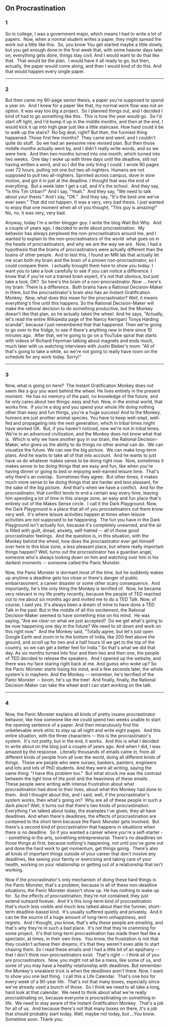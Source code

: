 ## On Procrastination 

### 1
So in college, I was a government major, which means I had to write a lot of papers. 
Now, when a normal student writes a paper, they might spread the work out a little like this. 
So, you know
You get started maybe a little slowly, but you get enough done in the first week that, with some heavier days later on, everything gets done, things stay civil.
And I would want to do that like that. 
That would be the plan. 
I would have it all ready to go, but then, actually, the paper would come along, and then I would kind of do this.
And that would happen every single paper.

---

### 2
But then came my 90-page senior thesis, a paper you're supposed to spend a year on. 
And I knew for a paper like that, my normal work flow was not an option. It was way too big a project. 
So I planned things out, and I decided I kind of had to go something like this. 
This is how the year would go. 
So I'd start off light, and I'd bump it up in the middle months, and then at the end, I would kick it up into high gear just like a little staircase. How hard could it be to walk up the stairs? 
No big deal, right?
But then, the funniest thing happened. Those first few months? 
They came and went, and I couldn't quite do stuff. 
So we had an awesome new revised plan.
But then those middle months actually went by, and I didn't really write words, and so we were here. 
And then two months turned into one month, which turned into two weeks. 
One day I woke up with three days until the deadline, still not having written a word, and so I did the only thing I could.
I wrote 90 pages over 72 hours, pulling not one but two all-nighters. Humans are not supposed to pull two all-nighters.
Sprinted across campus, dove in slow motion, and got it in just at the deadline.
I thought that was the end of everything. 
But a week later I get a call, and it's the school. 
And they say, "Is this Tim Urban?" And I say, "Yeah." 
And they say, "We need to talk about your thesis." And I say, "OK." 
And they say, "It's the best one we've ever seen."
That did not happen.
It was a very, very bad thesis.
I just wanted to enjoy that one moment when all of you thought, "This guy is amazing!"
No, no, it was very, very bad. 

Anyway, today I'm a writer-blogger guy. I write the blog Wait But Why. 
And a couple of years ago, I decided to write about procrastination. 
My behavior has always perplexed the non-procrastinators around me, and I wanted to explain to the non-procrastinators of the world 
what goes on in the heads of procrastinators, and why we are the way we are. 
Now, I had a hypothesis that the brains of procrastinators were actually different than the brains of other people. 
And to test this, I found an MRI lab that actually let me scan both my brain and the brain of a proven non-procrastinator, so I could compare them. 
I actually brought them here to show you today. I want you to take a look carefully to see if you can notice a difference. I know that if you're not a trained brain expert, it's not that obvious, but just take a look, OK? 
So here's the brain of a non-procrastinator.
Now ... here's my brain.
There is a difference. 
Both brains have a Rational Decision-Maker in them, but the procrastinator's brain also has an Instant Gratification Monkey. 
Now, what does this mean for the procrastinator? Well, it means everything's fine until this happens.
So the Rational Decision-Maker will make the rational decision to do something productive, but the Monkey doesn't like that plan, so he actually takes the wheel.
And he says, "Actually, let's read the entire Wikipedia page of the Nancy Kerrigan/ Tonya Harding scandal", because I just remembered that that happened.
Then we're going to go over to the fridge, to see if there's anything new in there since 10 minutes ago. 
After that, we're going to go on a YouTube spiral that starts with videos of Richard Feynman talking about magnets and ends much, much later with us watching interviews with Justin Bieber's mom.
"All of that's going to take a while, so we're not going to really have room on the schedule for any work today. Sorry!"

---

### 3
Now, what is going on here? 
The Instant Gratification Monkey does not seem like a guy you want behind the wheel. He lives entirely in the present moment. 
He has no memory of the past, no knowledge of the future, and he only cares about two things: easy and fun.
Now, in the animal world, that works fine. 
If you're a dog and you spend your whole life doing nothing other than easy and fun things, you're a huge success!
And to the Monkey, humans are just another animal species. You have to keep well-slept, well-fed and propagating into the next generation, which in tribal times might have worked OK. 
But, if you haven't noticed, now we're not in tribal times. We're in an advanced civilization, and the Monkey does not know what that is. 
Which is why we have another guy in our brain, the Rational Decision-Maker, who gives us the ability to do things no other animal can do. 
We can visualize the future. We can see the big picture. 
We can make long-term plans. And he wants to take all of that into account. 
And he wants to just have us do whatever makes sense to be doing right now. 
Now, sometimes it makes sense to be doing things that are easy and fun, like when you're having dinner or going to bed or enjoying well-earned leisure time. 
That's why there's an overlap. 
Sometimes they agree. 
But other times, it makes much more sense to be doing things that are harder and less pleasant, for the sake of the big picture. 
And that's when we have a conflict. 
And for the procrastinator, that conflict tends to end a certain way every time, leaving him spending a lot of time in this orange zone, an easy and fun place that's entirely out of the Makes Sense circle. 
I call it the Dark Playground.
Now, the Dark Playground is a place that all of you procrastinators out there know very well. 
It's where leisure activities happen at times when leisure activities are not supposed to be happening. 
The fun you have in the Dark Playground isn't actually fun, because it's completely unearned, and the air is filled with guilt, dread, anxiety, self-hatred -- all of those good procrastinator feelings. 
And the question is, in this situation, with the Monkey behind the wheel, how does the procrastinator ever get himself over here to this blue zone, a less pleasant place, but where really important things happen?
Well, turns out the procrastinator has a guardian angel, someone who's always looking down on him and watching over him in his darkest moments -- someone called the Panic Monster.

Now, the Panic Monster is dormant most of the time, but he suddenly wakes up anytime a deadline gets too close or there's danger of public embarrassment, a career disaster or some other scary consequence. 
And importantly, he's the only thing the Monkey is terrified of. 
Now, he became very relevant in my life pretty recently, because the people of TED reached out to me about six months ago and invited me to do a TED Talk.
Now, of course, I said yes. It's always been a dream of mine to have done a TED Talk in the past.
But in the middle of all this excitement, the Rational Decision-Maker seemed to have something else on his mind. 
He was saying, "Are we clear on what we just accepted? 
Do we get what's going to be now happening one day in the future? We need to sit down and work on this right now." 
And the Monkey said, "Totally agree, but let's just open Google Earth and zoom in to the bottom of India, like 200 feet above the ground, and scroll up for two and a half hours til we get to the top of the country, so we can get a better feel for India."
So that's what we did that day.
As six months turned into four and then two and then one, the people of TED decided to release the speakers. 
And I opened up the website, and there was my face staring right back at me. And guess who woke up?
So the Panic Monster starts losing his mind, and a few seconds later, the whole system's in mayhem.
And the Monkey -- remember, he's terrified of the Panic Monster -- boom, he's up the tree! 
And finally, finally, the Rational Decision-Maker can take the wheel and I can start working on the talk.

---

### 4
Now, the Panic Monster explains all kinds of pretty insane procrastinator behavior, like how someone like me could spend two weeks unable to start the opening sentence of a paper.
And then miraculously find the unbelievable work ethic to stay up all night and write eight pages. 
And this entire situation, with the three characters -- this is the procrastinator's system. 
It's not pretty, but in the end, it works. 
And this is what I decided to write about on the blog just a couple of years ago.
And when I did, I was amazed by the response. 
Literally thousands of emails came in, from all different kinds of people from all over the world, doing all different kinds of things. 
These are people who were nurses, bankers, painters, engineers and lots and lots of PhD students.
And they were all writing, saying the same thing: "I have this problem too." 
But what struck me was the contrast between the light tone of the post and the heaviness of these emails. 
These people were writing with intense frustration about what procrastination had done to their lives, about what this Monkey had done to them. 
And I thought about this, and I said, well, if the procrastinator's system works, then what's going on? 
Why are all of these people in such a dark place? Well, it turns out that there's two kinds of procrastination. 
Everything I've talked about today, the examples I've given, they all have deadlines. And when there's deadlines, the effects of procrastination are contained to the short term because the Panic Monster gets involved. 
But there's a second kind of procrastination that happens in situations when there is no deadline. 
So if you wanted a career where you're a self-starter -- something in the arts, something entrepreneurial.
There's no deadlines on those things at first, because nothing's happening, not until you've gone out and done the hard work to get momentum, get things going. 
There's also all kinds of important things outside of your career that don't involve any deadlines, like seeing your family or exercising and taking care of your health, working on your relationship or getting out of a relationship that isn't working.

Now if the procrastinator's only mechanism of doing these hard things is the Panic Monster, that's a problem, because in all of these non-deadline situations, the Panic Monster doesn't show up. He has nothing to wake up for. 
So the effects of procrastination, they're not contained; they just extend outward forever. 
And it's this long-term kind of procrastination that's much less visible and much less talked about than the funnier, short-term deadline-based kind. 
It's usually suffered quietly and privately. 
And it can be the source of a huge amount of long-term unhappiness, and regrets. 
And I thought, you know, that's why these people are emailing, and that's why they're in such a bad place. 
It's not that they're cramming for some project. 
It's that long-term procrastination has made them feel like a spectator, at times, in their own lives. 
You know, the frustration is not that they couldn't achieve their dreams; it's that they weren't even able to start chasing them.
So I read these emails and I had a little bit of an epiphany -- that I don't think non-procrastinators exist. 
That's right -- I think all of you are procrastinators. 
Now, you might not all be a mess, like some of us, and some of you may have a healthy relationship with deadlines.
But remember: the Monkey's sneakiest trick is when the deadlines aren't there.
Now, I want to show you one last thing. 
I call this a Life Calendar. 
That's one box for every week of a 90-year life. 
That's not that many boxes, especially since we've already used a bunch of those. 
So I think we need to all take a long, hard look at that calendar. 
We need to think about what we're really procrastinating on, because everyone is procrastinating on something in life. 
We need to stay aware of the Instant Gratification Monkey. 
That's a job for all of us. 
And because there's not that many boxes on there, it's a job that should probably start today.
Well, maybe not today, but ...You know. Sometime soon. Thank you.
